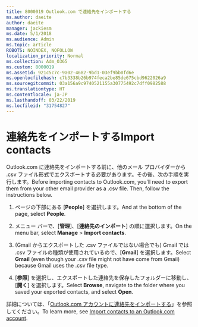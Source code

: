 ```yaml
---
title: 8000019 Outlook.com で連絡先をインポートする
ms.author: daeite
author: daeite
manager: jackiesm
ms.date: 5/1/2018
ms.audience: Admin
ms.topic: article
ROBOTS: NOINDEX, NOFOLLOW
localization_priority: Normal
ms.collection: Adm_O365
ms.custom: 8000019
ms.assetid: 921c5c7c-9a02-4682-9bd1-03ef9bb0fd6e
ms.openlocfilehash: c7b3338b26b974feca2be85de675cbd9622026a9
ms.sourcegitcommit: 03a156a9c9740521155a30775492c7dff0982588
ms.translationtype: HT
ms.contentlocale: ja-JP
ms.lasthandoff: 03/22/2019
ms.locfileid: "31754827"
---
```

# <a name="import-contacts"></a><span data-ttu-id="93b8f-102">連絡先をインポートする</span><span class="sxs-lookup"><span data-stu-id="93b8f-102">Import contacts</span></span>

<span data-ttu-id="93b8f-p101">Outlook.com に連絡先をインポートする前に、他のメール プロバイダーから .csv ファイル形式でエクスポートする必要があります。その後、次の手順を実行します。</span><span class="sxs-lookup"><span data-stu-id="93b8f-p101">Before importing contacts to Outlook.com, you'll need to export them from your other email provider as a .csv file. Then, follow the instructions below.</span></span>
  
1. <span data-ttu-id="93b8f-105">ページの下部にある [**People**] を選択します。</span><span class="sxs-lookup"><span data-stu-id="93b8f-105">And at the bottom of the page, select **People**.</span></span> 
    
2. <span data-ttu-id="93b8f-106">メニュー バーで、[**管理**]、[**連絡先のインポート**] の順に選択します。</span><span class="sxs-lookup"><span data-stu-id="93b8f-106">On the menu bar, select **Manage** \> **Import contacts**.</span></span> 
    
3. <span data-ttu-id="93b8f-107">(Gmail からエクスポートした .csv ファイルではない場合でも) Gmail では .csv ファイルの種類が使用されているので、[**Gmail**] を選択します。</span><span class="sxs-lookup"><span data-stu-id="93b8f-107">Select **Gmail** (even though your .csv file might not have come from Gmail) because Gmail uses the .csv file type.</span></span> 
    
4. <span data-ttu-id="93b8f-108">[**参照**] を選択し、エクスポートした連絡先を保存したフォルダーに移動し、[**開く**] を選択します。</span><span class="sxs-lookup"><span data-stu-id="93b8f-108">Select **Browse**, navigate to the folder where you saved your exported contacts, and select **Open**.</span></span> 
    
<span data-ttu-id="93b8f-109">詳細については、「[Outlook.com アカウントに連絡先をインポートする](https://go.microsoft.com/fwlink/p/?linkid=873136)」を参照してください。</span><span class="sxs-lookup"><span data-stu-id="93b8f-109">To learn more, see [Import contacts to an Outlook.com account](https://go.microsoft.com/fwlink/p/?linkid=873136).</span></span>
  

